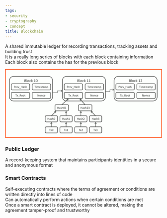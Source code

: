 ```yaml
---
tags:
- security
- cryptography
- concept
title: Blockchain
---
```


A shared immutable ledger for recording transactions, tracking assets and building trust  
It is a really long series of blocks with each block containing information  
Each block also contains the has for the previous block

![blockchain|600](../../images/blockchain.png)

### Public Ledger
A record-keeping system that maintains participants identities in a secure and anonymous format

### Smart Contracts
Self-executing contracts where the terms of agreement or conditions are written directly into lines of code  
Can automatically perform actions when certain conditions are met  
Once a smart contract is deployed, it cannot be altered, making the agreement tamper-proof and trustworthy